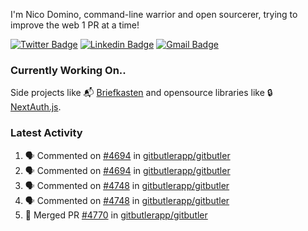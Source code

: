 
I'm Nico Domino, command-line warrior and open sourcerer, trying to improve the web 1 PR at a time!

[![Twitter Badge](https://img.shields.io/badge/-@ndom91-1ca0f1?style=flat-square&labelColor=1ca0f1&logo=twitter&logoColor=white&link=https://twitter.com/ndom91)](https://twitter.com/ndom91) [![Linkedin Badge](https://img.shields.io/badge/-ndom91-blue?style=flat-square&logo=Linkedin&logoColor=white&link=https://www.linkedin.com/in/ndom91/)](https://www.linkedin.com/in/ndom91/) [![Gmail Badge](https://img.shields.io/badge/-yo@ndo.dev-c14438?style=flat-square&logo=mail.ru&logoColor=white&link=mailto:yo@ndo.dev)](mailto:yo@ndo.dev)

### Currently Working On..

Side projects like 📬 [Briefkasten](https://briefkastenhq.com) and opensource libraries like 🔒 [NextAuth.js](https://github.com/nextauthjs/next-auth).

<!--START_SECTION_PROFILE_VIEWS:readme-info-->
<!--END_SECTION_PROFILE_VIEWS:readme-info-->

<!--START_SECTION_DAILY_COMMIT:readme-info-->
<!--END_SECTION_DAILY_COMMIT:readme-info-->

<!--START_SECTION_WEEKLY_COMMIT:readme-info-->
<!--END_SECTION_WEEKLY_COMMIT:readme-info-->

### Latest Activity

<!--START_SECTION:activity-->
1. 🗣 Commented on [#4694](https://github.com/gitbutlerapp/gitbutler/issues/4694#issuecomment-2314689215) in [gitbutlerapp/gitbutler](https://github.com/gitbutlerapp/gitbutler)
2. 🗣 Commented on [#4694](https://github.com/gitbutlerapp/gitbutler/issues/4694#issuecomment-2314648340) in [gitbutlerapp/gitbutler](https://github.com/gitbutlerapp/gitbutler)
3. 🗣 Commented on [#4748](https://github.com/gitbutlerapp/gitbutler/pull/4748#issuecomment-2314573830) in [gitbutlerapp/gitbutler](https://github.com/gitbutlerapp/gitbutler)
4. 🗣 Commented on [#4748](https://github.com/gitbutlerapp/gitbutler/pull/4748#issuecomment-2314562102) in [gitbutlerapp/gitbutler](https://github.com/gitbutlerapp/gitbutler)
5. 🎉 Merged PR [#4770](https://github.com/gitbutlerapp/gitbutler/pull/4770) in [gitbutlerapp/gitbutler](https://github.com/gitbutlerapp/gitbutler)
<!--END_SECTION:activity-->
